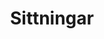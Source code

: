 ---
title: Sittningar
layout: layouts/article.liquid
permalink: /sv/events/dining-events.html
tags: events
sideNavOrder: 4
---